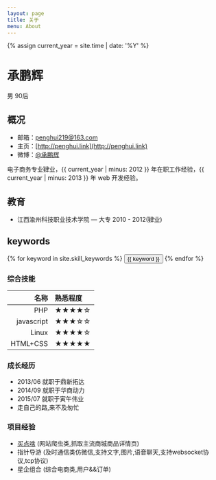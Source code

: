 ```yaml
---
layout: page
title: 关于
menu: About
---
```

{% assign current_year = site.time | date: '%Y' %}

承鹏辉
===
男 90后

## 概况

- 邮箱：penghui219@163.com
- 主页：[http://penghui.link](http://penghui.link)
- 微博：[@承鹏辉](http://weibo.com/peen219)

电子商务专业肄业，{{ current_year | minus: 2012 }} 年在职工作经验，{{ current_year | minus: 2013 }} 年 web 开发经验。

## 教育
- 江西渝州科技职业技术学院 — 大专 2010 - 2012(肄业)

## keywords
<div class="btn-inline">
{% for keyword in site.skill_keywords %} <button class="btn btn-outline" type="button">{{ keyword }}</button> {% endfor %}
</div>

### 综合技能

| 名称 | 熟悉程度
|--:|:--|
| PHP | ★★★★☆ |
| javascript | ★★★☆☆ |
| Linux | ★★★★☆ |
| HTML+CSS | ★★★★★ |

### 成长经历
* 2013/06 就职于鼎新拓达
* 2014/09 就职于华商动力
* 2015/07 就职于寅午伟业
* 走自己的路,来不及匆忙

### 项目经验
* <a href='http://maidian3.com'>买点啥</a> (网站爬虫类,抓取主流商城商品详情页)
* 指针导游 (及时通信类仿微信,支持文字,图片,语音聊天,支持websocket协议,tcp协议)
* 星企组合 (综合电商类,用户&&订单)
